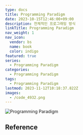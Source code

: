 ```yaml
---
type: docs
title: Programming Paradigm
date: 2023-10-15T12:46:00+09:00
description: 전체적인 프로그래밍 방식
linkTitle: Programming Paradigm
nav_weight: 1
nav_icon:
  vendor: bs
  name: book
  color: indigo
featured: true
series:
  - Programming Paradigm
categories:
  - Programming Paradigm
tags:
  - Programming Paradigm
lastmod: 2023-11-12T10:18:37.822Z
images:
  - /code_4932.png
---
```


![Programming Paradigm](/programming/prg-paradigms.png#center)

## Reference
